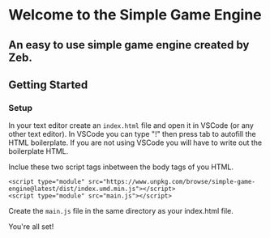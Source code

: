 # Welcome to the Simple Game Engine

## An easy to use simple game engine created by Zeb.

## Getting Started

### Setup

In your text editor create an ```index.html``` file and open it in VSCode (or any other text editor). In VSCode you can type "!" then press tab to autofill the HTML boilerplate. If you are not using VSCode you will have to write out the boilerplate HTML.

Inclue these two script tags inbetween the body tags of you HTML.
```
<script type="module" src="https://www.unpkg.com/browse/simple-game-engine@latest/dist/index.umd.min.js"></script>
<script type="module" src="main.js"></script>
```

Create the ```main.js``` file in the same directory as your index.html file.

You're all set!
